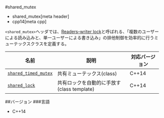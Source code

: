 #shared_mutex
* shared_mutex[meta header]
* cpp14[meta cpp]

`<shared_mutex>`ヘッダでは、[Readers–writer lock](https://en.wikipedia.org/wiki/Readers%E2%80%93writer_lock)と呼ばれる、「複数のユーザーによる読み込みと、単一ユーザーによる書き込み」の排他制御を効率的に行うミューテックスクラスを定義する。


| 名前                 | 説明                                   | 対応バージョン |
|----------------------|----------------------------------------|----------------|
| [`shared_timed_mutex`](shared_mutex/shared_timed_mutex.md) | 共有ミューテックス(class)                  | C++14 |
| [`shared_lock`](shared_mutex/shared_lock.md)               | 共有ロックを自動的に手放す(class template) | C++14 |


##バージョン
###言語
- C++14

